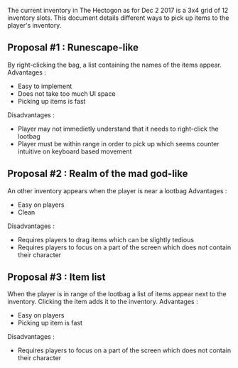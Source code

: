 The current inventory in The Hectogon as for Dec 2 2017
is a 3x4 grid of 12 inventory slots.
This document details different ways to pick up items to the player's inventory.

## Proposal #1 : Runescape-like
By right-clicking the bag, a list containing the names of the items appear.
Advantages :
- Easy to implement
- Does not take too much UI space
- Picking up items is fast

Disadvantages : 
- Player may not immedietly understand that it needs to right-click the lootbag
- Player must be within range in order to pick up which seems counter intuitive on keyboard based movement

## Proposal #2 : Realm of the mad god-like
An other inventory appears when the player is near a lootbag
Advantages :
- Easy on players
- Clean

Disadvantages : 
- Requires players to drag items which can be slightly tedious
- Requires players to focus on a part of the screen which does not contain their character

## Proposal #3 : Item list
When the player is in range of the lootbag a list of items appear next to the inventory. Clicking the item adds it to the inventory.
Advantages :
- Easy on players
- Picking up item is fast

Disadvantages :
- Requires players to focus on a part of the screen which does not contain their character
